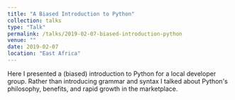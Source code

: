 ```yaml
---
title: "A Biased Introduction to Python"
collection: talks
type: "Talk"
permalink: /talks/2019-02-07-biased-introduction-python
venue: ""
date: 2019-02-07
location: "East Africa"
---
```


Here I presented a (biased) introduction to Python for a local developer group.  Rather than introducing grammar and syntax I talked about Python's philosophy, benefits, and rapid growth in the marketplace.
